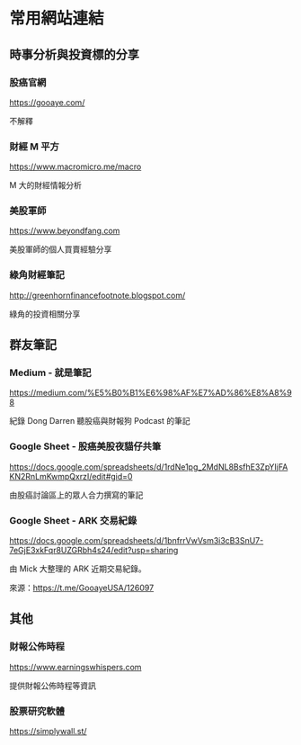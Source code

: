 # 常用網站連結

## 時事分析與投資標的分享

### 股癌官網

<https://gooaye.com/>

不解釋

### 財經 M 平方

<https://www.macromicro.me/macro>

M 大的財經情報分析

### 美股軍師

<https://www.beyondfang.com>

美股軍師的個人買賣經驗分享

### 綠角財經筆記

<http://greenhornfinancefootnote.blogspot.com/>

綠角的投資相關分享

## 群友筆記

### Medium - 就是筆記

<https://medium.com/%E5%B0%B1%E6%98%AF%E7%AD%86%E8%A8%98>

紀錄 Dong Darren 聽股癌與財報狗 Podcast 的筆記

### Google Sheet - 股癌美股夜貓仔共筆

<https://docs.google.com/spreadsheets/d/1rdNe1pg_2MdNL8BsfhE3ZpYIjFAKN2RnLmKwmpQxrzI/edit#gid=0>

由股癌討論區上的眾人合力撰寫的筆記

### Google Sheet - ARK 交易紀錄

<https://docs.google.com/spreadsheets/d/1bnfrrVwVsm3i3cB3SnU7-7eGjE3xkFqr8UZGRbh4s24/edit?usp=sharing>

由 Mick 大整理的 ARK 近期交易紀錄。

來源：<https://t.me/GooayeUSA/126097>

## 其他

### 財報公佈時程

<https://www.earningswhispers.com>

提供財報公佈時程等資訊

### 股票研究軟體

<https://simplywall.st/>
